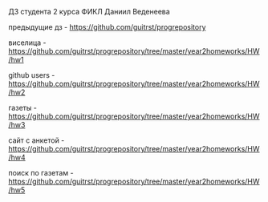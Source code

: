 ДЗ студента 2 курса ФИКЛ Даниил Веденеева

предыдущие дз - https://github.com/guitrst/progrepository

виселица - https://github.com/guitrst/progrepository/tree/master/year2homeworks/HW/hw1

github users - https://github.com/guitrst/progrepository/tree/master/year2homeworks/HW/hw2

газеты - https://github.com/guitrst/progrepository/tree/master/year2homeworks/HW/hw3

сайт с анкетой - https://github.com/guitrst/progrepository/tree/master/year2homeworks/HW/hw4

поиск по газетам - https://github.com/guitrst/progrepository/tree/master/year2homeworks/HW/hw5
